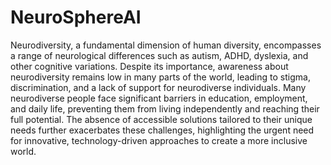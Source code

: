 # NeuroSphereAI

Neurodiversity, a fundamental dimension of human diversity, encompasses a range of neurological differences such as autism, ADHD, dyslexia, and other cognitive variations. Despite its importance, awareness about neurodiversity remains low in many parts of the world, leading to stigma, discrimination, and a lack of support for neurodiverse individuals. Many neurodiverse people face significant barriers in education, employment, and daily life, preventing them from living independently and reaching their full potential. The absence of accessible solutions tailored to their unique needs further exacerbates these challenges, highlighting the urgent need for innovative, technology-driven approaches to create a more inclusive world.
